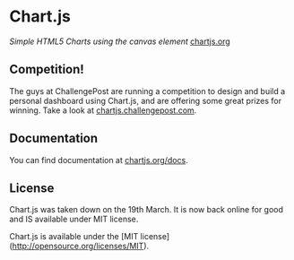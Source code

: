 Chart.js
=======
*Simple HTML5 Charts using the canvas element* [chartjs.org](http://www.chartjs.org)

Competition!
-------
The guys at ChallengePost are running a competition to design and build a personal dashboard using Chart.js, and are offering some great prizes for winning. Take a look at [chartjs.challengepost.com](http://chartjs.challengepost.com/).

Documentation
-------
You can find documentation at [chartjs.org/docs](http://www.chartjs.org/docs).

License
-------
Chart.js was taken down on the 19th March. It is now back online for good and IS available under MIT license.

Chart.js is available under the [MIT license] (http://opensource.org/licenses/MIT).
